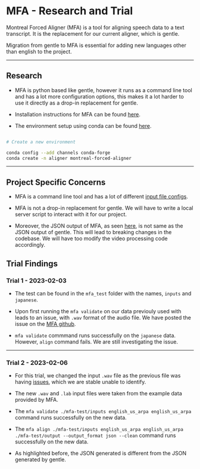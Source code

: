 # MFA - Research and Trial

Montreal Forced Aligner (MFA) is a tool for aligning speech data to a text transcript. 
It is the replacement for our current aligner, which is gentle. 

Migration from gentle to MFA is essential for adding new languages other than english to the project.

---

## Research

- MFA is python based like gentle, however it runs as a command line tool and has a lot more configuration options, this makes it a lot harder to use it directly as a drop-in replacement for gentle. 

- Installation instructions for MFA can be found [here](https://montreal-forced-aligner.readthedocs.io/en/latest/installation.html).

- The environment setup using conda can be found [here](https://montreal-forced-aligner.readthedocs.io/en/latest/installation.html#environment-setup).

```bash

# Create a new environment

conda config --add channels conda-forge
conda create -n aligner montreal-forced-aligner

```

---

## Project Specific Concerns

- MFA is a command line tool and has a lot of different [input file configs](https://montreal-forced-aligner.readthedocs.io/en/latest/user_guide/corpus_structure.html#corpus-structure).

- MFA is not a drop-in replacement for gentle. We will have to write a local server script to interact with it for our project.

- Moreover, the JSON output of MFA, as seen [here](https://github.com/MontrealCorpusTools/Montreal-Forced-Aligner/issues/453),  is not same as the JSON output of gentle. This will lead to breaking changes in the codebase. We will have too modify the video processing code accordingly.

## Trial Findings

### Trial 1 - 2023-02-03

- The test can be found in the ```mfa_test``` folder with the names, ```inputs``` and ```japanese```.

- Upon first running the ```mfa validate``` on our data previouly used with leads to an issue, with ```.wav``` format of the audio file. We have posted the issue on the [MFA github](https://github.com/MontrealCorpusTools/Montreal-Forced-Aligner/issues/543).

- ```mfa validate``` commmand runs successfully on the ```japanese``` data. However, ```align``` command fails. We are still investigating the issue.

---

### Trial 2 - 2023-02-06

- For this trial, we changed the input ```.wav``` file as the previous file was having [issues](https://github.com/MontrealCorpusTools/Montreal-Forced-Aligner/issues/543#issuecomment-1416279778), which we are stable unable to identify.

- The new ```.wav``` and ```.lab``` input files were taken from the example data provided by MFA.

- The ```mfa validate ./mfa-test/inputs english_us_arpa english_us_arpa``` command runs successfully on the new data.

- The ```mfa align ./mfa-test/inputs english_us_arpa english_us_arpa ./mfa-test/output --output_format json --clean``` command runs successfully on the new data.

- As highlighted before, the JSON generated is different from the JSON generated by gentle.